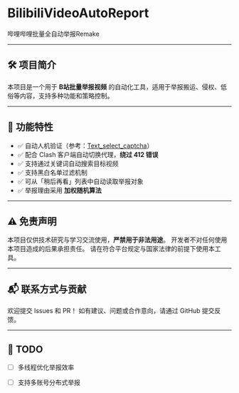 
# BilibiliVideoAutoReport  
哔哩哔哩批量全自动举报Remake

---

## 🛠 项目简介

本项目是一个用于 **B站批量举报视频** 的自动化工具，适用于举报搬运、侵权、低俗等内容，支持多种功能和策略控制。

---

## 🔧 功能特性

- ✅ 自动人机验证（参考：[Text_select_captcha](https://github.com/MgArcher/Text_select_captcha)）
- ✅ 配合 Clash 客户端自动切换代理，**绕过 412 错误**
- ✅ 支持通过关键词自动搜索目标视频
- ✅ 支持黑白名单过滤机制
- ✅ 可从「稍后再看」列表中自动读取举报对象
- ✅ 举报理由采用 **加权随机算法**

---


## ⚠️ 免责声明

本项目仅供技术研究与学习交流使用，**严禁用于非法用途**。
开发者不对任何使用本项目造成的后果承担责任。
请在符合平台规定与国家法律的前提下使用本工具。

---

## 📬 联系方式与贡献

欢迎提交 Issues 和 PR！
如有建议、问题或合作意向，请通过 GitHub 提交反馈。

---

## 📌 TODO

* [ ] 多线程优化举报效率
* [ ] 支持多账号分布式举报


